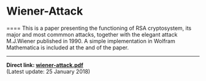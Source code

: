 # Wiener-Attack
====
This is a paper presenting the functioning of RSA cryptosystem, its major and most commmon attacks, together with the elegant attack M.J.Wiener published in 1990.
A simple implementation in Wolfram Mathematica is included at the and of the paper.

----

<b>Direct link: [wiener-attack.pdf](https://github.com/MatteoGio/Wiener-Attack/raw/master/wiener_attack.pdf)</b>  
(Latest update: 25 January 2018)
